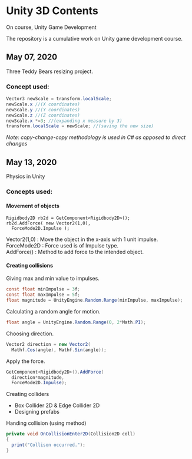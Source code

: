 # Unity 3D Contents
On course, Unity Game Development

The repository is a cumulative work on Unity game development course.

## May 07, 2020  
Three Teddy Bears resizing project.  
### Concept used:  
```csharp
Vector3 newScale = transform.localScale;  
newScale.x //(X coordinates)  
newScale.y //(Y coordinates)  
newScale.z //(Z coordinates)  
newScale.x *=3; //(expanding x measure by 3)   
transform.localScale = newScale; //(saving the new size)
```
*Note: copy-change-copy methodology is used in C# as opposed to direct changes*   

## May 13, 2020
Physics in Unity
### Concepts used:
#### Movement of objects
```
Rigidbody2D rb2d = GetComponent<Rigidbody2D>();  
rb2d.AddForce( new Vector2(1,0),  
  ForceMode2D.Impulse );  
```
Vector2(1,0) : Move the object in the x-axis with 1 unit impulse.  
ForceMode2D : Force used is of Impulse type.  
AddForce() : Method to add force to the intended object.

#### Creating collisions

Giving max and min value to impulses.  
```csharp
const float minImpulse = 3f;
const float maxImpulse = 5f;
float magnitude = UnityEngine.Random.Range(minImpulse, maxImpulse);
```  
Calculating a random angle for motion.  
```csharp
float angle = UnityEngine.Random.Range(0, 2*Math.PI);
```  
Choosing direction.  
```csharp
Vector2 direction = new Vector2(
  Mathf.Cos(angle), Mathf.Sin(angle));
```
Apply the force.  
```csharp
GetComponent<Rigidbody2D>().AddForce(
  direction*magnitude, 
  ForceMode2D.Impulse);
```
Creating colliders   
+ Box Collider 2D & Edge Collider 2D
+ Designing prefabs  

Handing collision (using method)  
```csharp
private void OnCollisionEnter2D(Collision2D coll)
{
  print("Collison occurred.");
}
```

  
  
  

